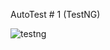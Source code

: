AutoTest # 1 (TestNG)

![testng](https://github.com/SemNik88/autotest1.1/assets/142649558/30da530a-52ee-442b-8c8b-0a4cc1453dfd)
